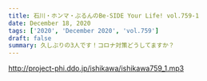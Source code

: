 ```yaml
---
title: 石川・ホンマ・ぶるんのBe-SIDE Your Life! vol.759-1
date: December 18, 2020
tags: ['2020', 'December 2020', 'vol.759']
draft: false
summary: 久しぶりの3人です！コロナ対策どうしてますか？
---
```


http://project-phi.ddo.jp/ishikawa/ishikawa759_1.mp3